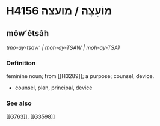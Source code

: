 # H4156 מוֹעֵצָה / מועצה

## môwʻêtsâh

_(mo-ay-tsaw' | moh-ay-TSAW | moh-ay-TSA)_

### Definition

feminine noun; from [[H3289]]; a purpose; counsel, device.

- counsel, plan, principal, device
### See also

[[G763]], [[G3598]]

